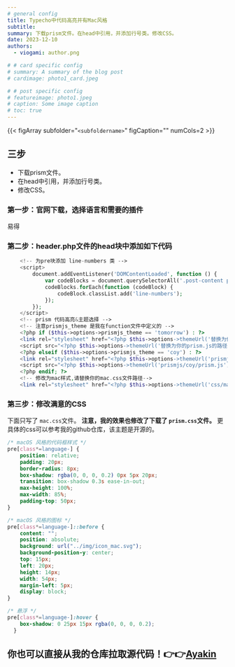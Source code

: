 ```yaml
---
# general config
title: Typecho中代码高亮并有Mac风格
subtitle: 
summary: 下载prism文件。在head中引用，并添加行号类。修改CSS。
date: 2023-12-10
authors:
  - viogami: author.png

# # card specific config
# summary: A summary of the blog post
# cardimage: photo1_card.jpeg

# # post specific config
# featureimage: photo1.jpeg
# caption: Some image caption
# toc: true
---
```

{{< figArray subfolder="`<subfoldername>`" figCaption="" numCols=2 >}}

## 三步

- 下载prism文件。
- 在head中引用，并添加行号类。
- 修改CSS。


### 第一步：官网下载，选择语言和需要的插件

易得

### 第二步：header.php文件的head块中添加如下代码

```php
    <!-- 为pre块添加 line-numbers 类 -->
    <script>
        document.addEventListener('DOMContentLoaded', function () {
            var codeBlocks = document.querySelectorAll('.post-content pre:not(.line-numbers)');
            codeBlocks.forEach(function (codeBlock) {
                codeBlock.classList.add('line-numbers');
            });
        });
    </script>
    <!-- prism 代码高亮&主题选择 -->
    <!-- 注意prismjs_theme 是我在function文件中定义的 -->
    <?php if ($this->options->prismjs_theme == 'tomorrow') : ?>
    <link rel="stylesheet" href="<?php $this->options->themeUrl('替换为你的prism.css的路径，下同'); ?>" />
    <script src="<?php $this->options->themeUrl('替换为你的prism.js的路径，下同'); ?>"></script>
    <?php elseif ($this->options->prismjs_theme == 'coy') : ?>
    <link rel="stylesheet" href="<?php $this->options->themeUrl('prismjs/coy/prism.css'); ?>" />
    <script src="<?php $this->options->themeUrl('prismjs/coy/prism.js'); ?>"></script>
    <?php endif; ?>
    <!-- 修改为mac样式,请替换你的mac.css文件路径-->
    <link rel="stylesheet" href="<?php $this->options->themeUrl('css/mac.css'); ?>" />
```

### 第三步：修改满意的CSS

下面只写了 `mac.css`文件。
**注意，我的效果也修改了下载了 `prism.css`文件。**
更具体的css可以参考我的github仓库，该主题是开源的。

```css
/* macOS 风格的代码框样式 */
pre[class*=language-] {
    position: relative;
    padding: 20px;
    border-radius: 8px; 
    box-shadow: rgba(0, 0, 0, 0.2) 0px 5px 20px;
    transition: box-shadow 0.3s ease-in-out;
    max-height: 100%;
    max-width: 85%;
    padding-top: 50px;
}

/* macOS 风格的图标 */
pre[class*=language-]::before {
    content: "";
    position: absolute;
    background: url("../img/icon_mac.svg");
    background-position-y: center;
    top: 15px;
    left: 20px;
    height: 14px;
    width: 54px;
    margin-left: 5px;
    display: block;
}

/* 悬浮 */
pre[class*=language-]:hover {
    box-shadow: 0 25px 15px rgba(0, 0, 0, 0.2);
  }
```

## 你也可以直接从我的仓库拉取源代码！👉👉**[Ayakin](https://github.com/viogami/Ayakin-TypechoTheme)**

<script src="https://giscus.app/client.js"
        data-repo="viogami/blog"
        data-repo-id="R_kgDOORWDyA"
        data-category="Announcements"
        data-category-id="DIC_kwDOORWDyM4Conxc"
        data-mapping="pathname"
        data-strict="0"
        data-reactions-enabled="1"
        data-emit-metadata="0"
        data-input-position="top"
        data-theme="preferred_color_scheme"
        data-lang="zh-CN"
        crossorigin="anonymous"
        async>
</script>
